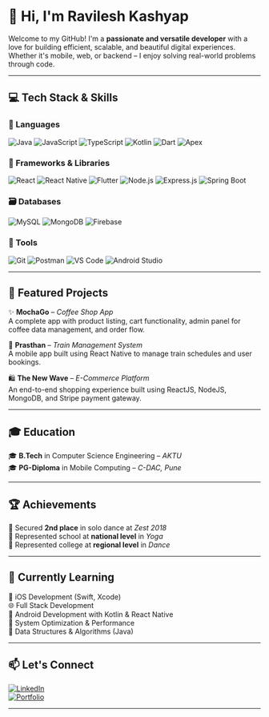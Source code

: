 # 👋 Hi, I'm Ravilesh Kashyap

Welcome to my GitHub! I'm a **passionate and versatile developer** with a love for building efficient, scalable, and beautiful digital experiences. Whether it's mobile, web, or backend – I enjoy solving real-world problems through code.

---

## 💻 Tech Stack & Skills

### 🧠 Languages  
![Java](https://img.shields.io/badge/Java-007396?style=for-the-badge&logo=java&logoColor=white)
![JavaScript](https://img.shields.io/badge/JavaScript-F7DF1E?style=for-the-badge&logo=javascript&logoColor=black)
![TypeScript](https://img.shields.io/badge/TypeScript-3178C6?style=for-the-badge&logo=typescript&logoColor=white)
![Kotlin](https://img.shields.io/badge/Kotlin-7F52FF?style=for-the-badge&logo=kotlin&logoColor=white)
![Dart](https://img.shields.io/badge/Dart-0175C2?style=for-the-badge&logo=dart&logoColor=white)
![Apex](https://img.shields.io/badge/Apex-00A1E0?style=for-the-badge&logo=salesforce&logoColor=white)

### 🧰 Frameworks & Libraries  
![React](https://img.shields.io/badge/React-61DAFB?style=for-the-badge&logo=react&logoColor=black)
![React Native](https://img.shields.io/badge/React_Native-20232A?style=for-the-badge&logo=react&logoColor=61DAFB)
![Flutter](https://img.shields.io/badge/Flutter-02569B?style=for-the-badge&logo=flutter&logoColor=white)
![Node.js](https://img.shields.io/badge/Node.js-339933?style=for-the-badge&logo=node.js&logoColor=white)
![Express.js](https://img.shields.io/badge/Express.js-000000?style=for-the-badge&logo=express&logoColor=white)
![Spring Boot](https://img.shields.io/badge/Spring_Boot-6DB33F?style=for-the-badge&logo=spring-boot&logoColor=white)

### 🗃️ Databases  
![MySQL](https://img.shields.io/badge/MySQL-4479A1?style=for-the-badge&logo=mysql&logoColor=white)
![MongoDB](https://img.shields.io/badge/MongoDB-47A248?style=for-the-badge&logo=mongodb&logoColor=white)
![Firebase](https://img.shields.io/badge/Firebase-FFCA28?style=for-the-badge&logo=firebase&logoColor=black)

### 🔧 Tools  
![Git](https://img.shields.io/badge/Git-F05032?style=for-the-badge&logo=git&logoColor=white)
![Postman](https://img.shields.io/badge/Postman-FF6C37?style=for-the-badge&logo=postman&logoColor=white)
![VS Code](https://img.shields.io/badge/VS_Code-007ACC?style=for-the-badge&logo=visual-studio-code&logoColor=white)
![Android Studio](https://img.shields.io/badge/Android_Studio-3DDC84?style=for-the-badge&logo=android-studio&logoColor=white)

---

## 📱 Featured Projects

✨ **MochaGo** – *Coffee Shop App*  
A complete app with product listing, cart functionality, admin panel for coffee data management, and order flow.

🚆 **Prasthan** – *Train Management System*  
A mobile app built using React Native to manage train schedules and user bookings.

🛍️ **The New Wave** – *E-Commerce Platform*  
An end-to-end shopping experience built using ReactJS, NodeJS, MongoDB, and Stripe payment gateway.

---

## 🎓 Education

🎓 **B.Tech** in Computer Science Engineering – *AKTU*  
🎓 **PG-Diploma** in Mobile Computing – *C-DAC, Pune*

---

## 🏆 Achievements

🥈 Secured **2nd place** in solo dance at *Zest 2018*  
🧘 Represented school at **national level** in *Yoga*  
💃 Represented college at **regional level** in *Dance*

---

## 🌱 Currently Learning

🚀 iOS Development (Swift, Xcode)  
🌐 Full Stack Development  
📱 Android Development with Kotlin & React Native  
🧠 System Optimization & Performance  
🔢 Data Structures & Algorithms (Java)

---

## 📫 Let's Connect

[![LinkedIn](https://img.shields.io/badge/LinkedIn-blue?style=for-the-badge&logo=linkedin&logoColor=white)](https://www.linkedin.com/in/ka-ra/)  
[![Portfolio](https://img.shields.io/badge/Portfolio-00C896?style=for-the-badge&logo=web&logoColor=white)](https://ravileshportfolio.netlify.app/)

---


